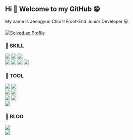 ## Hi 👋 Welcome to my GitHub 😁
My name is Jeongyun Choi ‼ Front-End Junior Developer 💻

[![Solved.ac Profile](http://mazassumnida.wtf/api/v2/generate_badge?boj=chjy1819)](https://solved.ac/chjy1819/)

### 🌈 SKILL
<div align=left>
  <img src="https://img.shields.io/badge/c-A8B9CC?style=flat-square&logo=C&logoColor=white">
  <img src="https://img.shields.io/badge/Java-007396?style=flat&logo=OpenJDK&logoColor=white"/>
  <img src="https://img.shields.io/badge/python-3776AB?style=flat-square&logo=Python&logoColor=white">
  <br>
  <img src="https://img.shields.io/badge/html5-E34F26?style=flat-square&logo=HTML5&logoColor=white">
  <img src="https://img.shields.io/badge/css3-1572B6?style=flat-square&logo=CSS3&logoColor=white">
  <img src="https://img.shields.io/badge/javascript-F7DF1E?style=flat-square&logo=JavaScript&logoColor=white">
  <img src="https://img.shields.io/badge/react-61DAFB?style=flat-square&logo=React&logoColor=white">
  <!-- <img src="https://img.shields.io/badge/JAVA-007396?style=for-the-badge&logo=JAVA&logoColor=white"> -->
  <!-- <img src="https://img.shields.io/badge/MySQL-4479A1?style=for-the-badge&logo=MySQL&logoColor=white"> -->
  <!-- <img src="https://img.shields.io/badge/Oracle-F80000?style=for-the-badge&logo=Oracle&logoColor=white"> -->
</div>

### 🌈 TOOL
<div align=left>
  <img src="https://img.shields.io/badge/github-181717?style=for-the-badge&logo=github&logoColor=white">
  <img src="https://img.shields.io/badge/notion-000000?style=for-the-badge&logo=Notion&logoColor=white">
  <br>
  <img src="https://img.shields.io/badge/confluence-172B4D?style=for-the-badge&logo=Confluence&logoColor=white">
  <img src="https://img.shields.io/badge/zira-0052CC?style=for-the-badge&logo=Zira&logoColor=white">
  <br>
  <img src="https://img.shields.io/badge/slack-4A154B?style=for-the-badge&logo=Slack&logoColor=white">
  <img src="https://img.shields.io/badge/microsoftteams-6264A7?style=for-the-badge&logo=MicrosoftTeams&logoColor=white">
  <!-- <img src="https://img.shields.io/badge/Eclipse-2C2255?style=for-the-badge&logo=Eclipse%20IDE&logoColor=white"> -->
  <!-- <img src="https://img.shields.io/badge/aws-232F3E?style=for-the-badge&logo=aws&logoColor=white"> -->
  <br>
  <img src="https://img.shields.io/badge/figma-F24E1E?style=for-the-badge&logo=Figma&logoColor=white">
  
</div>

### 🌈 BLOG
<a href="https://velog.io/@jeong_yooony">
  <img src="https://img.shields.io/badge/velog-20C997?style=for-the-badge&logo=Velog&logoColor=white">
</a>
<br/>
<a href="https://jeong-yooon.tistory.com">
  <img src="https://img.shields.io/badge/tistory-000000?style=for-the-badge&logo=Velog&logoColor=white">
</a>


<!--
**jeong-yooon/jeong-yooon** is a ✨ _special_ ✨ repository because its `README.md` (this file) appears on your GitHub profile.

Here are some ideas to get you started:

- 🔭 I’m currently working on ...
- 🌱 I’m currently learning ...
- 👯 I’m looking to collaborate on ...
- 🤔 I’m looking for help with ...
- 💬 Ask me about ...
- 📫 How to reach me: ...
- 😄 Pronouns: ...
- ⚡ Fun fact: ...
-->
